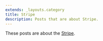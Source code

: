 ```yaml
---
extends: _layouts.category
title: Stripe
description: Posts that are about Stripe.
---
```


These posts are about the [Stripe](https://stripe.com/).
